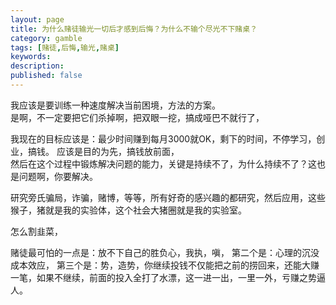 ```yaml
---
layout: page
title: 为什么赌徒输光一切后才感到后悔？为什么不输个尽光不下赌桌？
category: gamble
tags: [赌徒,后悔,输光,赌桌]
keywords:
description:
published: false
---
```


我应该是要训练一种速度解决当前困境，方法的方案。   
是啊，不一定要把它们杀掉啊，把双眼一挖，搞成哑巴不就行了，


我现在的目标应该是：最少时间赚到每月3000就OK，剩下的时间，不停学习，创业，搞钱。  应该是目的为先，搞钱放前面，  
然后在这个过程中锻炼解决问题的能力，关键是持续不了，为什么持续不了？这也是问题啊，你要解决。   

研究旁氏骗局，诈骗，赌博，等等，所有好奇的感兴趣的都研究，然后应用，这些猴子，猪就是我的实验体，这个社会大猪圈就是我的实验室。  

怎么割韭菜，

赌徒最可怕的一点是：放不下自己的胜负心，我执，嗔，
第二个是：心理的沉没成本效应，
第三个是：势，造势，你继续投钱不仅能把之前的捞回来，还能大赚一笔，如果不继续，前面的投入全打了水漂，这一进一出，一里一外，亏赚之势逼人。






